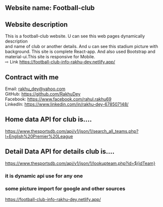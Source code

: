 ## Website name: Football-club
## Website description
  This is a football-club website. U can see this web pages dynamically description <br/>
  and name of club or another details. And u can see this stadium picture with background.
  This site is complete React-app. And also used Bootstrap and material-ui.This site is responsive for Mobile. <br/>
  ⇨ Link  https://football-club-info-rakhu-dey.netlify.app/

## Contract with me 
Email: rakhu_dey@yahoo.com <br/> 
GitHub: https://github.com/RakhuDey <br/> 
Facebook: https://www.facebook.com/rahul.rakhu69 <br/>
LinkedIn: https://www.linkedin.com/in/rakhu-dey-678507148/

## Home data API for club is....

https://www.thesportsdb.com/api/v1/json/1/search_all_teams.php?l=English%20Premier%20League

## Detail Data API for details club is....

https://www.thesportsdb.com/api/v1/json/1/lookupteam.php?id=${idTeam}

### it is dynamic api use for any one

### some picture import for google and other sources


https://football-club-info-rakhu-dey.netlify.app/
